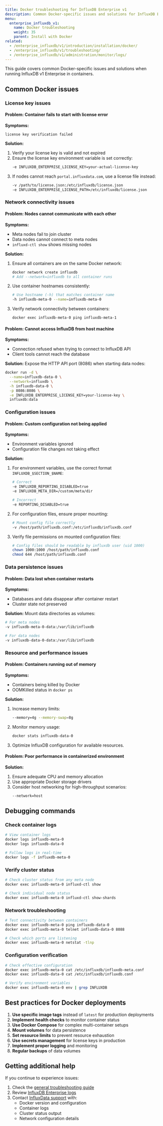 ```yaml
---
title: Docker troubleshooting for InfluxDB Enterprise v1
description: Common Docker-specific issues and solutions for InfluxDB Enterprise v1 deployments.
menu:
  enterprise_influxdb_v1:
    name: Docker troubleshooting
    weight: 35
    parent: Install with Docker 
related:
  - /enterprise_influxdb/v1/introduction/installation/docker/
  - /enterprise_influxdb/v1/troubleshooting/
  - /enterprise_influxdb/v1/administration/monitor/logs/
---
```


This guide covers common Docker-specific issues and solutions when running InfluxDB v1 Enterprise in containers.

## Common Docker issues

### License key issues

#### Problem: Container fails to start with license error

**Symptoms:**
```
license key verification failed
```

**Solution:**
1. Verify your license key is valid and not expired
2. Ensure the license key environment variable is set correctly:
   ```bash
   -e INFLUXDB_ENTERPRISE_LICENSE_KEY=your-actual-license-key
   ```
3. If nodes cannot reach `portal.influxdata.com`, use a license file instead:
   ```bash
   -v /path/to/license.json:/etc/influxdb/license.json
   -e INFLUXDB_ENTERPRISE_LICENSE_PATH=/etc/influxdb/license.json
   ```

### Network connectivity issues

#### Problem: Nodes cannot communicate with each other

**Symptoms:**
- Meta nodes fail to join cluster
- Data nodes cannot connect to meta nodes
- `influxd-ctl show` shows missing nodes

**Solution:**
1. Ensure all containers are on the same Docker network:
   ```bash
   docker network create influxdb
   # Add --network=influxdb to all container runs
   ```
2. Use container hostnames consistently:
   ```bash
   # Use hostname (-h) that matches container name
   -h influxdb-meta-0 --name=influxdb-meta-0
   ```
3. Verify network connectivity between containers:
   ```bash
   docker exec influxdb-meta-0 ping influxdb-meta-1
   ```

#### Problem: Cannot access InfluxDB from host machine

**Symptoms:**
- Connection refused when trying to connect to InfluxDB API
- Client tools cannot reach the database

**Solution:**
Expose the HTTP API port (8086) when starting data nodes:
```bash
docker run -d \
  --name=influxdb-data-0 \
  --network=influxdb \
  -h influxdb-data-0 \
  -p 8086:8086 \
  -e INFLUXDB_ENTERPRISE_LICENSE_KEY=your-license-key \
  influxdb:data
```

### Configuration issues

#### Problem: Custom configuration not being applied

**Symptoms:**
- Environment variables ignored
- Configuration file changes not taking effect

**Solution:**
1. For environment variables, use the correct format `INFLUXDB_$SECTION_$NAME`:
   ```bash
   # Correct
   -e INFLUXDB_REPORTING_DISABLED=true
   -e INFLUXDB_META_DIR=/custom/meta/dir
   
   # Incorrect
   -e REPORTING_DISABLED=true
   ```

2. For configuration files, ensure proper mounting:
   ```bash
   # Mount config file correctly
   -v /host/path/influxdb.conf:/etc/influxdb/influxdb.conf
   ```

3. Verify file permissions on mounted configuration files:
   ```bash
   # Config files should be readable by influxdb user (uid 1000)
   chown 1000:1000 /host/path/influxdb.conf
   chmod 644 /host/path/influxdb.conf
   ```

### Data persistence issues

#### Problem: Data lost when container restarts

**Symptoms:**
- Databases and data disappear after container restart
- Cluster state not preserved

**Solution:**
Mount data directories as volumes:
```bash
# For meta nodes
-v influxdb-meta-0-data:/var/lib/influxdb

# For data nodes
-v influxdb-data-0-data:/var/lib/influxdb
```

### Resource and performance issues

#### Problem: Containers running out of memory

**Symptoms:**
- Containers being killed by Docker
- OOMKilled status in `docker ps`

**Solution:**
1. Increase memory limits:
   ```bash
   --memory=4g --memory-swap=8g
   ```

2. Monitor memory usage:
   ```bash
   docker stats influxdb-data-0
   ```

3. Optimize InfluxDB configuration for available resources.

#### Problem: Poor performance in containerized environment

**Solution:**
1. Ensure adequate CPU and memory allocation
2. Use appropriate Docker storage drivers
3. Consider host networking for high-throughput scenarios:
   ```bash
   --network=host
   ```

## Debugging commands

### Check container logs
```bash
# View container logs
docker logs influxdb-meta-0
docker logs influxdb-data-0

# Follow logs in real-time
docker logs -f influxdb-meta-0
```

### Verify cluster status
```bash
# Check cluster status from any meta node
docker exec influxdb-meta-0 influxd-ctl show

# Check individual node status
docker exec influxdb-meta-0 influxd-ctl show-shards
```

### Network troubleshooting
```bash
# Test connectivity between containers
docker exec influxdb-meta-0 ping influxdb-data-0
docker exec influxdb-meta-0 telnet influxdb-data-0 8088

# Check which ports are listening
docker exec influxdb-meta-0 netstat -tlnp
```

### Configuration verification
```bash
# Check effective configuration
docker exec influxdb-meta-0 cat /etc/influxdb/influxdb-meta.conf
docker exec influxdb-data-0 cat /etc/influxdb/influxdb.conf

# Verify environment variables
docker exec influxdb-meta-0 env | grep INFLUXDB
```

## Best practices for Docker deployments

1. **Use specific image tags** instead of `latest` for production deployments
2. **Implement health checks** to monitor container status
3. **Use Docker Compose** for complex multi-container setups
4. **Mount volumes** for data persistence
5. **Set resource limits** to prevent resource exhaustion
6. **Use secrets management** for license keys in production
7. **Implement proper logging** and monitoring
8. **Regular backups** of data volumes

## Getting additional help

If you continue to experience issues:

1. Check the [general troubleshooting guide](/enterprise_influxdb/v1/troubleshooting/)
2. Review [InfluxDB Enterprise logs](/enterprise_influxdb/v1/administration/monitor/logs/)
3. Contact [InfluxData support](https://support.influxdata.com/) with:
   - Docker version and configuration
   - Container logs
   - Cluster status output
   - Network configuration details
